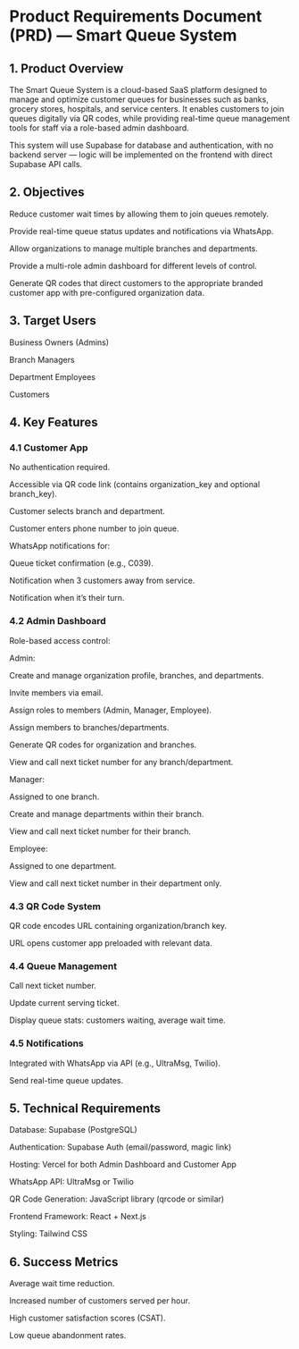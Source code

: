 # Product Requirements Document (PRD) — Smart Queue System

## 1. Product Overview

The Smart Queue System is a cloud-based SaaS platform designed to manage and optimize customer queues for businesses such as banks, grocery stores, hospitals, and service centers. It enables customers to join queues digitally via QR codes, while providing real-time queue management tools for staff via a role-based admin dashboard.

This system will use Supabase for database and authentication, with no backend server — logic will be implemented on the frontend with direct Supabase API calls.

## 2. Objectives

Reduce customer wait times by allowing them to join queues remotely.

Provide real-time queue status updates and notifications via WhatsApp.

Allow organizations to manage multiple branches and departments.

Provide a multi-role admin dashboard for different levels of control.

Generate QR codes that direct customers to the appropriate branded customer app with pre-configured organization data.

## 3. Target Users

Business Owners (Admins)

Branch Managers

Department Employees

Customers

## 4. Key Features

### 4.1 Customer App

No authentication required.

Accessible via QR code link (contains organization_key and optional branch_key).

Customer selects branch and department.

Customer enters phone number to join queue.

WhatsApp notifications for:

Queue ticket confirmation (e.g., C039).

Notification when 3 customers away from service.

Notification when it’s their turn.

### 4.2 Admin Dashboard

Role-based access control:

Admin:

Create and manage organization profile, branches, and departments.

Invite members via email.

Assign roles to members (Admin, Manager, Employee).

Assign members to branches/departments.

Generate QR codes for organization and branches.

View and call next ticket number for any branch/department.

Manager:

Assigned to one branch.

Create and manage departments within their branch.

View and call next ticket number for their branch.

Employee:

Assigned to one department.

View and call next ticket number in their department only.

### 4.3 QR Code System

QR code encodes URL containing organization/branch key.

URL opens customer app preloaded with relevant data.

### 4.4 Queue Management

Call next ticket number.

Update current serving ticket.

Display queue stats: customers waiting, average wait time.

### 4.5 Notifications

Integrated with WhatsApp via API (e.g., UltraMsg, Twilio).

Send real-time queue updates.

## 5. Technical Requirements

Database: Supabase (PostgreSQL)

Authentication: Supabase Auth (email/password, magic link)

Hosting: Vercel for both Admin Dashboard and Customer App

WhatsApp API: UltraMsg or Twilio

QR Code Generation: JavaScript library (qrcode or similar)

Frontend Framework: React + Next.js

Styling: Tailwind CSS

## 6. Success Metrics

Average wait time reduction.

Increased number of customers served per hour.

High customer satisfaction scores (CSAT).

Low queue abandonment rates.
